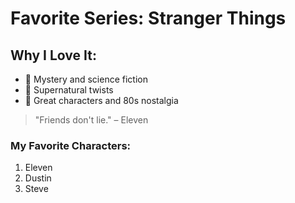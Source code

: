 # Favorite Series: **Stranger Things**

## Why I Love It:
- 🧪 Mystery and science fiction
- 👻 Supernatural twists
- 💯 Great characters and 80s nostalgia

> "Friends don't lie." – Eleven

### My Favorite Characters:
1. Eleven
2. Dustin
3. Steve
